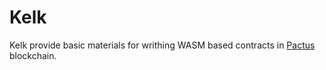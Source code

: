 # Kelk

Kelk provide basic materials for writhing WASM based contracts in [Pactus](https://pactus.org/) blockchain.
